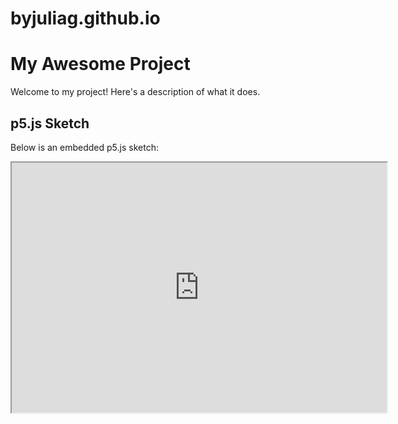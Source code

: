 # byjuliag.github.io

# My Awesome Project

Welcome to my project! Here's a description of what it does.

## p5.js Sketch

Below is an embedded p5.js sketch:

<iframe src="https://editor.p5js.org/your-username/full/your-sketch-id" width="600" height="400"></iframe>
